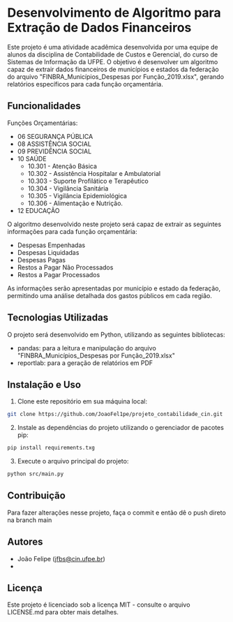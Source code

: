 # Desenvolvimento de Algoritmo para Extração de Dados Financeiros

Este projeto é uma atividade acadêmica desenvolvida por uma equipe de alunos da disciplina de Contabilidade de Custos e Gerencial, do curso de Sistemas de Informação da UFPE. O objetivo é desenvolver um algoritmo capaz de extrair dados financeiros de municípios e estados da federação do arquivo "FINBRA_Municípios_Despesas por Função_2019.xlsx", gerando relatórios específicos para cada função orçamentária.

## Funcionalidades
Funções Orçamentárias:
  - 06 SEGURANÇA PÚBLICA
  - 08 ASSISTÊNCIA SOCIAL 
  - 09 PREVIDÊNCIA SOCIAL
  - 10 SAÚDE
    - 10.301 - Atenção Básica 
    - 10.302 - Assistência Hospitalar e Ambulatorial
    - 10.303 - Suporte Profilático e Terapêutico
    - 10.304 - Vigilância Sanitária
    - 10.305 - Vigilância Epidemiológica
    - 10.306 - Alimentação e Nutrição.
  - 12 EDUCAÇÃO
  
O algoritmo desenvolvido neste projeto será capaz de extrair as seguintes informações para cada função orçamentária:

- Despesas Empenhadas
- Despesas Liquidadas
- Despesas Pagas
- Restos a Pagar Não Processados
- Restos a Pagar Processados

As informações serão apresentadas por município e estado da federação, permitindo uma análise detalhada dos gastos públicos em cada região.

## Tecnologias Utilizadas

O projeto será desenvolvido em Python, utilizando as seguintes bibliotecas:

- pandas: para a leitura e manipulação do arquivo "FINBRA_Municípios_Despesas por Função_2019.xlsx"
- reportlab: para a geração de relatórios em PDF

## Instalação e Uso

1. Clone este repositório em sua máquina local:

```bash
git clone https://github.com/JoaoFel1pe/projeto_contabilidade_cin.git
```

2. Instale as dependências do projeto utilizando o gerenciador de pacotes pip:

```bash
pip install requirements.txg
```

3. Execute o arquivo principal do projeto:

```bash
python src/main.py
```

## Contribuição

Para fazer alterações nesse projeto, faça o commit e então dê o push direto na branch main

## Autores

- João Felipe (jfbs@cin.ufpe.br)
- 

## Licença

Este projeto é licenciado sob a licença MIT - consulte o arquivo LICENSE.md para obter mais detalhes.
